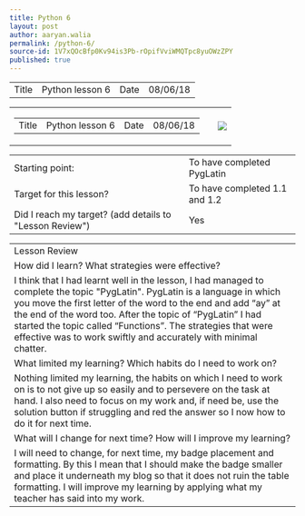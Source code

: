```yaml
---
title: Python 6
layout: post
author: aaryan.walia
permalink: /python-6/
source-id: 1V7xQOcBfp0Kv94is3Pb-rOpifVviWMQTpc8yuOWzZPY
published: true
---
```

<table>
  <tr>
    <td>Title</td>
    <td>Python lesson 6</td>
    <td>Date</td>
    <td>08/06/18</td>
  </tr>
</table>
<table>
  <tr>
    <td>
      <table>
        <tr>
          <td>Title</td>
          <td>Python lesson 6</td>
          <td>Date</td>
          <td>08/06/18</td>
         </tr>
      </table>
    </td>
    <td>
      <td class="badgeimages"><img src="https://1203aaryan.github.io/aaryan1203.github.io//images/badge6.png"></td>
    </td>
  </tr>
 </table>

<table>
  <tr>
    <td>Starting point:</td>
    <td>To have completed PygLatin</td>
  </tr>
  <tr>
    <td>Target for this lesson?</td>
    <td>To have completed 1.1 and 1.2</td>
  </tr>
  <tr>
    <td>Did I reach my target? 
(add details to "Lesson Review")</td>
    <td> Yes </td>
  </tr>
</table>


<table>
  <tr>
    <td>Lesson Review</td>
  </tr>
  <tr>
    <td>How did I learn? What strategies were effective? </td>
  </tr>
  <tr>
    <td>I think that I had learnt well in the lesson, I had managed to complete the topic "PygLatin". PygLatin is a language in which you move the first letter of the word to the end and add “ay” at the end of the word too. After the topic of “PygLatin” I had started the topic called “Functions”. The strategies that were effective was to work swiftly and accurately with minimal chatter.</td>
  </tr>
  <tr>
    <td>What limited my learning? Which habits do I need to work on? </td>
  </tr>
  <tr>
    <td>Nothing limited my learning, the habits on which I need to work on is to not give up so easily and to persevere on the task at hand. I also need to focus on my work and, if need be, use the solution button if struggling and red the answer so I now how to do it for next time. </td>
  </tr>
  <tr>
    <td>What will I change for next time? How will I improve my learning?</td>
  </tr>
  <tr>
    <td>I will need to change, for next time, my badge placement and formatting. By this I mean that I should make the badge smaller and place it underneath my blog so that it does not ruin the table formatting. I will improve my learning by applying what my teacher has said into my work.</td>
  </tr>
</table>


